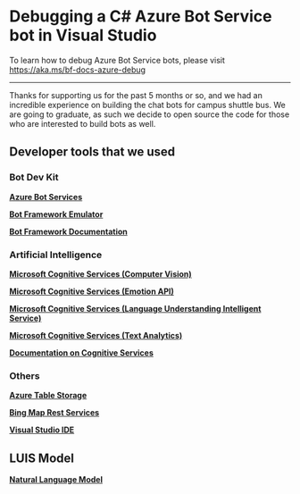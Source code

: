 # Debugging a C# Azure Bot Service bot in Visual Studio 

To learn how to debug Azure Bot Service bots, please visit https://aka.ms/bf-docs-azure-debug

****************************************************************************************************
Thanks for supporting us for the past 5 months or so, and we had an incredible experience on building the chat bots for campus shuttle bus. We are going to graduate, as such we decide to open source the code for those who are interested to build bots as well.

## Developer tools that we used

### Bot Dev Kit

[**Azure Bot Services**](https://azure.microsoft.com/en-us/services/bot-service/)

[**Bot Framework Emulator**](https://github.com/Microsoft/BotFramework-Emulator)

[**Bot Framework Documentation**](https://docs.microsoft.com/en-us/bot-framework/)

### Artificial Intelligence

[**Microsoft Cognitive Services (Computer Vision)**](https://azure.microsoft.com/en-us/services/cognitive-services/computer-vision/)

[**Microsoft Cognitive Services (Emotion API)**](https://azure.microsoft.com/en-us/services/cognitive-services/emotion/)

[**Microsoft Cognitive Services (Language Understanding Intelligent Service)**](https://azure.microsoft.com/en-us/services/cognitive-services/language-understanding-intelligent-service/)

[**Microsoft Cognitive Services (Text Analytics)**](https://azure.microsoft.com/en-us/services/cognitive-services/text-analytics/)

[**Documentation on Cognitive Services**](https://docs.microsoft.com/en-us/azure/cognitive-services/)

### Others

[**Azure Table Storage**](https://azure.microsoft.com/en-us/services/storage/)

[**Bing Map Rest Services**](https://msdn.microsoft.com/en-us/library/ff701713.aspx)

[**Visual Studio IDE**](https://www.visualstudio.com/)



## LUIS Model
[**Natural Language Model**](https://1drv.ms/u/s!AsmpFVEoNfZ8oK96V2x9_fyrhZXDPw)
